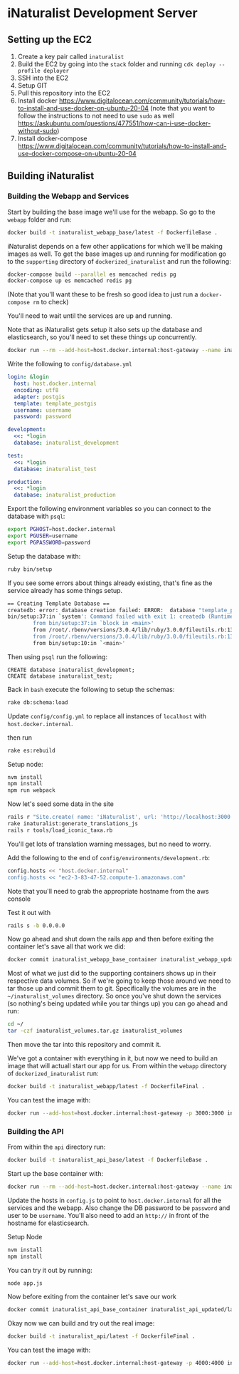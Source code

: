 # iNaturalist Development Server

## Setting up the EC2
1. Create a key pair called `inaturalist`
2. Build the EC2 by going into the `stack` folder and running `cdk deploy --profile deployer`
3. SSH into the EC2
4. Setup GIT 
5. Pull this repository into the EC2
6. Install docker https://www.digitalocean.com/community/tutorials/how-to-install-and-use-docker-on-ubuntu-20-04 (note that you want to follow the instructions to not need to use `sudo` as well https://askubuntu.com/questions/477551/how-can-i-use-docker-without-sudo)
7. Install docker-compose https://www.digitalocean.com/community/tutorials/how-to-install-and-use-docker-compose-on-ubuntu-20-04

## Building iNaturalist

### Building the Webapp and Services

Start by building the base image we'll use for the webapp. So go to the `webapp` folder and run:

```bash
docker build -t inaturalist_webapp_base/latest -f DockerfileBase .
```

iNaturalist depends on a few other applications for which we'll be making images as well. To get the base images up and running for modification go to the `supporting` directory of `dockerized_inaturalist` and run the following:
```bash
docker-compose build --parallel es memcached redis pg
docker-compose up es memcached redis pg
```

(Note that you'll want these to be fresh so good idea to just run a `docker-compose rm` to check)

You'll need to wait until the services are up and running.

Note that as iNaturalist gets setup it also sets up the database and elasticsearch, so you'll need to set these things up concurrently.

```bash
docker run --rm --add-host=host.docker.internal:host-gateway --name inaturalist_webapp_base_container -p 3000:3000 -it inaturalist_webapp_base/latest
```

Write the following to `config/database.yml`

```yaml
login: &login
  host: host.docker.internal
  encoding: utf8
  adapter: postgis
  template: template_postgis
  username: username
  password: password

development:
  <<: *login
  database: inaturalist_development

test:
  <<: *login
  database: inaturalist_test

production:
  <<: *login
  database: inaturalist_production
```

Export the following environment variables so you can connect to the database with `psql`:
```bash
export PGHOST=host.docker.internal
export PGUSER=username
export PGPASSWORD=password
```

Setup the database with:
```bash
ruby bin/setup
```

If you see some errors about things already existing, that's fine as the service already has some things setup.

```bash
== Creating Template Database ==
createdb: error: database creation failed: ERROR:  database "template_postgis" already exists
bin/setup:37:in `system': Command failed with exit 1: createdb (RuntimeError)
        from bin/setup:37:in `block in <main>'
        from /root/.rbenv/versions/3.0.4/lib/ruby/3.0.0/fileutils.rb:139:in `chdir'
        from /root/.rbenv/versions/3.0.4/lib/ruby/3.0.0/fileutils.rb:139:in `cd'
        from bin/setup:10:in `<main>'
```

Then using `psql` run the following:
```psql
CREATE database inaturalist_development; 
CREATE database inaturalist_test;
```

Back in `bash` execute the following to setup the schemas:
```bash
rake db:schema:load
```

Update `config/config.yml` to replace all instances of `localhost` with `host.docker.internal`.

then run
```bash
rake es:rebuild
```

Setup node:
```bash
nvm install 
npm install
npm run webpack 
```

Now let's seed some data in the site
```bash
rails r "Site.create( name: 'iNaturalist', url: 'http://localhost:3000' )"
rake inaturalist:generate_translations_js
rails r tools/load_iconic_taxa.rb
```

You'll get lots of translation warning messages, but no need to worry.

Add the following to the end of `config/environments/development.rb`:
```bash
config.hosts << "host.docker.internal"
config.hosts << "ec2-3-83-47-52.compute-1.amazonaws.com"
```
Note that you'll need to grab the appropriate hostname from the aws console

Test it out with
```bash
rails s -b 0.0.0.0
```

Now go ahead and shut down the rails app and then before exiting the container let's save all that work we did:
```bash
docker commit inaturalist_webapp_base_container inaturalist_webapp_updated/latest
```

Most of what we just did to the supporting containers shows up in their respective data volumes. So if we're going to keep those around we need to tar those up and commit them to git. Specifically the volumes are in the `~/inaturalist_volumes` directory. So once you've shut down the services (so nothing's being updated while you tar things up) you can go ahead and run:

```bash
cd ~/
tar -czf inaturalist_volumes.tar.gz inaturalist_volumes
```

Then move the tar into this repository and commit it. 

We've got a container with everything in it, but now we need to build an image that will actuall start our app for us. From within the `webapp` directory of `dockerized_inaturalist` run:

```bash
docker build -t inaturalist_webapp/latest -f DockerfileFinal .
```

You can test the image with:

```bash
docker run --add-host=host.docker.internal:host-gateway -p 3000:3000 inaturalist_webapp/latest
```

### Building the API
From within the `api` directory run:

```bash
docker build -t inaturalist_api_base/latest -f DockerfileBase .
```

Start up the base container with:

```bash
docker run --rm --add-host=host.docker.internal:host-gateway --name inaturalist_api_base_container -p 4000:4000 -it inaturalist_api_base/latest
```

Update the hosts in `config.js` to point to `host.docker.internal` for all the services and the webapp. Also change the DB password to be `password` and user to be `username`. You'll also need to add an `http://` in front of the hostname for elasticsearch. 

Setup Node
```bash
nvm install
npm install
```

You can try it out by running:
```bash
node app.js
```

Now before exiting from the container let's save our work

```bash
docker commit inaturalist_api_base_container inaturalist_api_updated/latest
```

Okay now we can build and try out the real image:

```bash
docker build -t inaturalist_api/latest -f DockerfileFinal .
```

You can test the image with:

```bash
docker run --add-host=host.docker.internal:host-gateway -p 4000:4000 inaturalist_api/latest
```